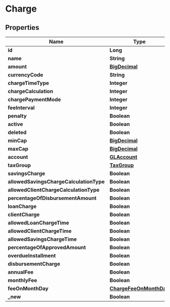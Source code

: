 

# Charge

## Properties

Name | Type | Description | Notes
------------ | ------------- | ------------- | -------------
**id** | **Long** |  |  [optional]
**name** | **String** |  |  [optional]
**amount** | [**BigDecimal**](BigDecimal.md) |  |  [optional]
**currencyCode** | **String** |  |  [optional]
**chargeTimeType** | **Integer** |  |  [optional]
**chargeCalculation** | **Integer** |  |  [optional]
**chargePaymentMode** | **Integer** |  |  [optional]
**feeInterval** | **Integer** |  |  [optional]
**penalty** | **Boolean** |  |  [optional]
**active** | **Boolean** |  |  [optional]
**deleted** | **Boolean** |  |  [optional]
**minCap** | [**BigDecimal**](BigDecimal.md) |  |  [optional]
**maxCap** | [**BigDecimal**](BigDecimal.md) |  |  [optional]
**account** | [**GLAccount**](GLAccount.md) |  |  [optional]
**taxGroup** | [**TaxGroup**](TaxGroup.md) |  |  [optional]
**savingsCharge** | **Boolean** |  |  [optional]
**allowedSavingsChargeCalculationType** | **Boolean** |  |  [optional]
**allowedClientChargeCalculationType** | **Boolean** |  |  [optional]
**percentageOfDisbursementAmount** | **Boolean** |  |  [optional]
**loanCharge** | **Boolean** |  |  [optional]
**clientCharge** | **Boolean** |  |  [optional]
**allowedLoanChargeTime** | **Boolean** |  |  [optional]
**allowedClientChargeTime** | **Boolean** |  |  [optional]
**allowedSavingsChargeTime** | **Boolean** |  |  [optional]
**percentageOfApprovedAmount** | **Boolean** |  |  [optional]
**overdueInstallment** | **Boolean** |  |  [optional]
**disbursementCharge** | **Boolean** |  |  [optional]
**annualFee** | **Boolean** |  |  [optional]
**monthlyFee** | **Boolean** |  |  [optional]
**feeOnMonthDay** | [**ChargeFeeOnMonthDay**](ChargeFeeOnMonthDay.md) |  |  [optional]
**_new** | **Boolean** |  |  [optional]



